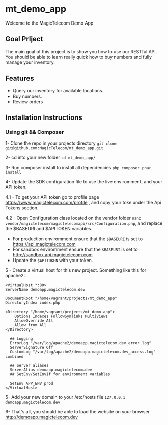 # mt_demo_app
Welcome to the MagicTelecom Demo App

## Goal Prlject
The main goal of this project is to show you how to use our RESTful API. You should be able to learn really quick how to buy numbers and fully manage your inventory.

## Features
- Query our inventory for available locations.
- Buy numbers.
- Review orders

## Installation Instructions

### Using git && Composer 

1- Clone the repo in your projects directory ```git clone git@github.com:MagicTelecom/mt_demo_app.git``` 

2- cd into your new folder ```cd mt_demo_app/```

3- Run composer install to install all dependencies ```php composer.phar install```

4- Update the SDK configuration file to use the live enviromment, and your API token. 

4.1 - To get your API token go to profile page https://www.magictelecom.com/profile , and copy your toke under the Api Tokens section.

4.2 - Open Configuration class located on the vendor folder ```nano vendor/magictelecom/magictelecomapi/src/Configuration.php```, and replace the $BASEURI and $APITOKEN variables. 
  - For production enviromment ensure that the ```$BASEURI``` is set to https://api.magictelecom.com
  - For sandbox enviromment ensure that the ```$BASEURI``` is set to http://sandbox.api.magictelecom.com
  - Update the ```$APITOKEN``` with your token. 


5 - Create a virtual host for this new project. Something like this for apache2: 

```
<VirtualHost *:80>
ServerName demoapp.magictelecom.dev

DocumentRoot "/home/vagrant/projects/mt_demo_app"
DirectoryIndex index.php

<Directory "/home/vagrant/projects/mt_demo_app">
    Options Indexes FollowSymlinks MultiViews
    AllowOverride All
    Allow from All
</Directory>

  ## Logging
  ErrorLog "/var/log/apache2/demoapp.magictelecom.dev_error.log"
  ServerSignature Off
  CustomLog "/var/log/apache2/demoapp.magictelecom.dev_access.log" combined 

  ## Server aliases
  ServerAlias demoapp.magictelecom.dev
  ## SetEnv/SetEnvIf for environment variables
  
  SetEnv APP_ENV prod
</VirtualHost>

```


5- Add your new domain to your /etc/hosts file ```127.0.0.1 demoapp.magictelecom.dev```

6- That's all, you should be able to load the website on your browser http://demoapp.magictelecom.dev
